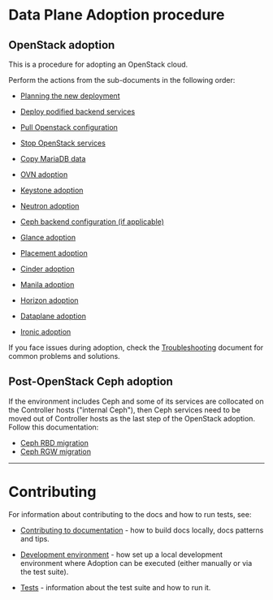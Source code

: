 Data Plane Adoption procedure
=============================

## OpenStack adoption

This is a procedure for adopting an OpenStack cloud.

Perform the actions from the sub-documents in the following order:

* [Planning the new deployment](openstack/planning.md)

* [Deploy podified backend services](openstack/backend_services_deployment.md)

* [Pull Openstack configuration](openstack/pull_openstack_configuration.md)

* [Stop OpenStack services](openstack/stop_openstack_services.md)

* [Copy MariaDB data](openstack/mariadb_copy.md)

* [OVN adoption](openstack/ovn_adoption.md)

* [Keystone adoption](openstack/keystone_adoption.md)

* [Neutron adoption](openstack/neutron_adoption.md)

* [Ceph backend configuration (if applicable)](openstack/ceph_backend_configuration.md)

* [Glance adoption](openstack/glance_adoption.md)

* [Placement adoption](openstack/placement_adoption.md)

* [Cinder adoption](openstack/cinder_adoption.md)

* [Manila adoption](openstack/manila_adoption.md)

* [Horizon adoption](openstack/horizon_adoption.md)

* [Dataplane adoption](openstack/edpm_adoption.md)

* [Ironic adoption](openstack/ironic_adoption.md)

If you face issues during adoption, check the
[Troubleshooting](openstack/troubleshooting.md) document for common
problems and solutions.

## Post-OpenStack Ceph adoption

If the environment includes Ceph and some of its services are
collocated on the Controller hosts ("internal Ceph"), then Ceph
services need to be moved out of Controller hosts as the last step of
the OpenStack adoption. Follow this documentation:

* [Ceph RBD migration](ceph/ceph_rbd.md)
* [Ceph RGW migration](ceph/ceph_rgw.md)

-----

# Contributing

For information about contributing to the docs and how to run tests,
see:

* [Contributing to documentation](contributing/documentation.md) -
  how to build docs locally, docs patterns and tips.

* [Development environment](contributing/development_environment.md) -
  how set up a local development environment where Adoption can be
  executed (either manually or via the test suite).

* [Tests](contributing/tests.md) -
  information about the test suite and how to run it.
